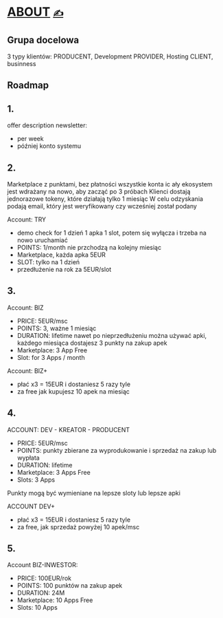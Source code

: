 # [ABOUT](https://github.com/dialogware/roadmap/blob/main/DOCS/ABOUT.md) [<span style='font-size:20px;'>&#x270D;</span>](https://github.com/dialogware/roadmap/edit/main/DOCS/ABOUT.md)

## Grupa docelowa

3 typy klientów:
PRODUCENT, Development
PROVIDER, Hosting
CLIENT, businness



## Roadmap

## 1.
offer description
newsletter:
+ per week
+ później konto systemu

## 2.
Marketplace z punktami, bez płatności
wszystkie konta ic ały ekosystem jest wdrażany na nowo, aby zacząć po 3 próbach
Klienci dostają jednorazowe tokeny, które działają tylko 1 miesiąc
W celu odzyskania podają email, który jest weryfikowany czy wcześniej został podany


Account: TRY
+ demo check for 1 dzień 1 apka 1 slot, potem się wyłącza i trzeba na nowo uruchamiać
+ POINTS: 1/month nie przchodzą na kolejny miesiąc
+ Marketplace, każda apka 5EUR
+ SLOT: tylko na 1 dzień
+ przedłużenie na rok za 5EUR/slot



## 3.
Account: BIZ
+ PRICE: 5EUR/msc
+ POINTS: 3, ważne 1 miesiąc
+ DURATION: lifetime nawet po nieprzedłużeniu można używać apki, każdego miesiąca dostajesz 3 punkty na zakup apek
+ Marketplace: 3 App Free
+ Slot: for 3 Apps / month

Account: BIZ+
+ płać x3 = 15EUR i dostaniesz 5 razy tyle
+ za free jak kupujesz 10 apek na miesiąc

## 4.
ACCOUNT: DEV - KREATOR - PRODUCENT
+ PRICE: 5EUR/msc
+ POINTS: punkty zbierane za wyprodukowanie i sprzedaż na zakup lub wypłata
+ DURATION: lifetime
+ Marketplace: 3 Apps Free
+ Slots: 3 Apps

Punkty mogą być wymieniane na lepsze sloty lub lepsze apki

ACCOUNT DEV+
+ płać x3 = 15EUR i dostaniesz 5 razy tyle
+ za free, jak sprzedaż powyżej 10 apek/msc

## 5.

Account BIZ-INWESTOR:
+ PRICE: 100EUR/rok
+ POINTS: 100 punktów na zakup apek
+ DURATION: 24M
+ Marketplace: 10 Apps Free
+ Slots: 10 Apps